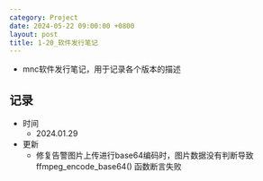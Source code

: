 ```yaml
---
category: Project
date: 2024-05-22 09:00:00 +0800
layout: post
title: 1-20_软件发行笔记
---
```


+ mnc软件发行笔记，用于记录各个版本的描述

## 记录

+ 时间
  + 2024.01.29
+ 更新
  + 修复告警图片上传进行base64编码时，图片数据没有判断导致 ffmpeg_encode_base64() 函数断言失败